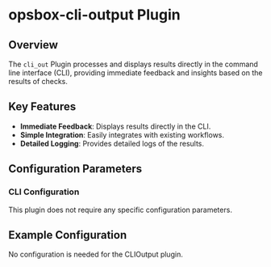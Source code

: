 # opsbox-cli-output Plugin

## Overview

The `cli_out` Plugin processes and displays results directly in the command line interface (CLI), providing immediate feedback and insights based on the results of checks.

## Key Features

- **Immediate Feedback**: Displays results directly in the CLI.
- **Simple Integration**: Easily integrates with existing workflows.
- **Detailed Logging**: Provides detailed logs of the results.

## Configuration Parameters

### CLI Configuration

This plugin does not require any specific configuration parameters.

## Example Configuration

No configuration is needed for the CLIOutput plugin.
